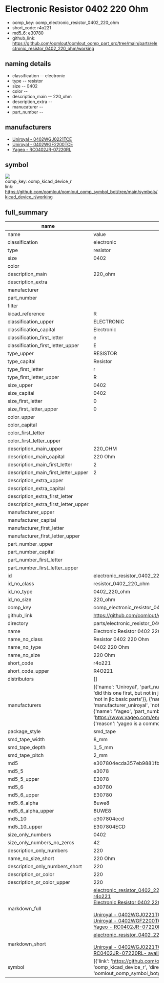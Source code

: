 # Electronic Resistor 0402 220 Ohm

  
* oomp_key: oomp_electronic_resistor_0402_220_ohm 
* short_code: r4o221
* md5_6: e30780  
* github_link: https://github.com/oomlout/oomlout_oomp_part_src/tree/main/parts/electronic_resistor_0402_220_ohm/working  
## naming details
* classification -- electronic
* type -- resistor
* size -- 0402
* color -- 
* description_main -- 220_ohm
* description_extra -- 
* manucaturer -- 
* part_number -- 


## manufacturers
* [Uniroyal - 0402WGJ0221TCE]()  
* [Uniroyal - 0402WGF2200TCE]()  
* [Yageo - RC0402JR-07220RL](https://www.yageo.com/en/Chart/Download/pdf/RC0402JR-07220RL)  

## symbol

![](symbol/{index}}/working/working_600.png)  
oomp_key: oomp_kicad_device_r  
link: https://github.com/oomlout/oomlout_oomp_symbol_bot/tree/main/symbols/kicad_device_r/working  


## full_summary
| name | value | 
| --- | --- | 
| name | value | 
| classification | electronic | 
| type | resistor | 
| size | 0402 | 
| color |  | 
| description_main | 220_ohm | 
| description_extra |  | 
| manufacturer |  | 
| part_number |  | 
| filter |  | 
| kicad_reference | R | 
| classification_upper | ELECTRONIC | 
| classification_capital | Electronic | 
| classification_first_letter | e | 
| classification_first_letter_upper | E | 
| type_upper | RESISTOR | 
| type_capital | Resistor | 
| type_first_letter | r | 
| type_first_letter_upper | R | 
| size_upper | 0402 | 
| size_capital | 0402 | 
| size_first_letter | 0 | 
| size_first_letter_upper | 0 | 
| color_upper |  | 
| color_capital |  | 
| color_first_letter |  | 
| color_first_letter_upper |  | 
| description_main_upper | 220_OHM | 
| description_main_capital | 220 Ohm | 
| description_main_first_letter | 2 | 
| description_main_first_letter_upper | 2 | 
| description_extra_upper |  | 
| description_extra_capital |  | 
| description_extra_first_letter |  | 
| description_extra_first_letter_upper |  | 
| manufacturer_upper |  | 
| manufacturer_capital |  | 
| manufacturer_first_letter |  | 
| manufacturer_first_letter_upper |  | 
| part_number_upper |  | 
| part_number_capital |  | 
| part_number_first_letter |  | 
| part_number_first_letter_upper |  | 
| id | electronic_resistor_0402_220_ohm | 
| id_no_class | resistor_0402_220_ohm | 
| id_no_type | 0402_220_ohm | 
| id_no_size | 220_ohm | 
| oomp_key | oomp_electronic_resistor_0402_220_ohm | 
| github_link | https://github.com/oomlout/oomlout_oomp_part_src/tree/main/parts/electronic_resistor_0402_220_ohm/working | 
| directory | parts/electronic_resistor_0402_220_ohm | 
| name | Electronic Resistor 0402 220 Ohm | 
| name_no_class | Resistor 0402 220 Ohm | 
| name_no_type | 0402 220 Ohm | 
| name_no_size | 220 Ohm | 
| short_code | r4o221 | 
| short_code_upper | R4O221 | 
| distributors | [] | 
| manufacturers | [{'name': 'Uniroyal', 'part_number': '0402WGJ0221TCE', 'link': '', 'id': 'manufacturer_uniroyal', 'note': {'reason': 'did this one first, but not in jlc pcb basic parts and 1 percent are and they are the same price', 'reason_short': 'not in jlc basic parts'}}, {'name': 'Uniroyal', 'part_number': '0402WGF2200TCE', 'link': '', 'id': 'manufacturer_uniroyal', 'note': {'reason': 'in the jlc basic parts catalogue', 'reason_short': 'jlc basic part'}}, {'name': 'Yageo', 'part_number': 'RC0402JR-07220RL', 'link': 'https://www.yageo.com/en/Chart/Download/pdf/RC0402JR-07220RL', 'id': 'manufacturer_yageo', 'note': {'reason': 'yageo is a commonly cross referenced part number', 'reason_short': 'available everywhere'}}] | 
| package_style | smd_tape | 
| smd_tape_width | 8_mm | 
| smd_tape_depth | 1_5_mm | 
| smd_tape_pitch | 2_mm | 
| md5 | e307804ecda357eb9881fbdfdbe3a02c | 
| md5_5 | e3078 | 
| md5_5_upper | E3078 | 
| md5_6 | e30780 | 
| md5_6_upper | E30780 | 
| md5_6_alpha | 8uwe8 | 
| md5_6_alpha_upper | 8UWE8 | 
| md5_10 | e307804ecd | 
| md5_10_upper | E307804ECD | 
| size_only_numbers | 0402 | 
| size_only_numbers_no_zeros | 42 | 
| description_only_numbers | 220 | 
| name_no_size_short | 220 Ohm | 
| description_only_numbers_short | 220 | 
| description_or_color | 220 | 
| description_or_color_upper | 220 | 
| markdown_full | [electronic_resistor_0402_220_ohm](https://github.com/oomlout/oomlout_oomp_part_src/tree/main/parts/electronic_resistor_0402_220_ohm/working)<br>[r4o221](https://github.com/oomlout/oomlout_oomp_part_src/tree/main/parts/electronic_resistor_0402_220_ohm/working)<br>[Electronic Resistor 0402 220 Ohm](https://github.com/oomlout/oomlout_oomp_part_src/tree/main/parts/electronic_resistor_0402_220_ohm/working)<br><br>[Uniroyal - 0402WGJ0221TCE- not in jlc basic parts]() [(L)  ](https://www.lcsc.com/search?q=0402WGJ0221TCE)[(D)  ](https://www.digikey.com/en/products?keywords=0402WGJ0221TCE)[(M)  ](https://www.mouser.com/Search/Refine?Keyword=0402WGJ0221TCE)[(N)  ](https://www.newark.com/search?st=0402WGJ0221TCE)[(SZ)  ](https://so.szlcsc.com/global.html?k=0402WGJ0221TCE)<br>[Uniroyal - 0402WGF2200TCE- jlc basic part]() [(L)  ](https://www.lcsc.com/search?q=0402WGF2200TCE)[(D)  ](https://www.digikey.com/en/products?keywords=0402WGF2200TCE)[(M)  ](https://www.mouser.com/Search/Refine?Keyword=0402WGF2200TCE)[(N)  ](https://www.newark.com/search?st=0402WGF2200TCE)[(SZ)  ](https://so.szlcsc.com/global.html?k=0402WGF2200TCE)<br>[Yageo - RC0402JR-07220RL- available everywhere](https://www.yageo.com/en/Chart/Download/pdf/RC0402JR-07220RL) [(L)  ](https://www.lcsc.com/search?q=RC0402JR-07220RL)[(D)  ](https://www.digikey.com/en/products?keywords=RC0402JR-07220RL)[(M)  ](https://www.mouser.com/Search/Refine?Keyword=RC0402JR-07220RL)[(N)  ](https://www.newark.com/search?st=RC0402JR-07220RL)[(SZ)  ](https://so.szlcsc.com/global.html?k=RC0402JR-07220RL)<br> | 
| markdown_short | [electronic_resistor_0402_220_ohm](https://github.com/oomlout/oomlout_oomp_part_src/tree/main/parts/electronic_resistor_0402_220_ohm/working)<br><br>[Uniroyal - 0402WGJ0221TCE- not in jlc basic parts]()[Uniroyal - 0402WGF2200TCE- jlc basic part]()[Yageo - RC0402JR-07220RL- available everywhere](https://www.yageo.com/en/Chart/Download/pdf/RC0402JR-07220RL) | 
| symbol | [{'link': 'https://github.com/oomlout/oomlout_oomp_symbol_bot/tree/main/symbols/kicad_device_r', 'oomp_key': 'oomp_kicad_device_r', 'directory': 'oomlout_oomp_symbol_bot/symbols/kicad_device_r//working/working.kicad_sym', 'index': 0}] | 

